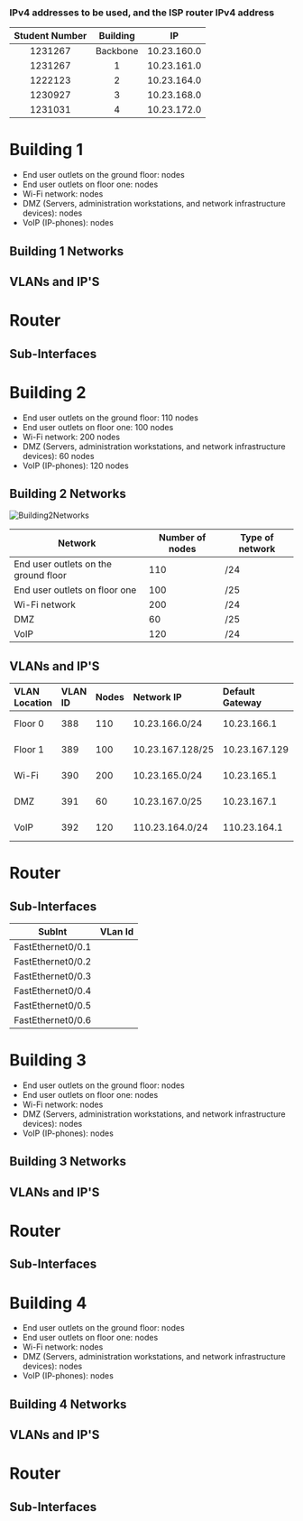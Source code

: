 ### IPv4 addresses to be used, and the ISP router IPv4 address ###

| Student Number | Building |     IP      |
|:--------------:|:--------:|:-----------:|
|    1231267     | Backbone | 10.23.160.0 |
|    1231267     |    1     | 10.23.161.0 |
|    1222123     |    2     | 10.23.164.0 |
|    1230927     |    3     | 10.23.168.0 |
|    1231031     |    4     | 10.23.172.0 |

# Building 1

- End user outlets on the ground floor:  nodes
- End user outlets on floor one:  nodes
- Wi-Fi network:  nodes
- DMZ (Servers, administration workstations, and network infrastructure devices):  nodes
- VoIP (IP-phones):  nodes

## Building 1 Networks ##
## VLANs and IP'S ##
# Router #
## Sub-Interfaces ##
# Building 2

- End user outlets on the ground floor: 110 nodes
- End user outlets on floor one: 100 nodes
- Wi-Fi network: 200 nodes
- DMZ (Servers, administration workstations, and network infrastructure devices): 60 nodes
- VoIP (IP-phones): 120 nodes


## Building 2 Networks ##
![Building2Networks](Building2_network.png)


| Network                              | Number of nodes | Type of network |
|--------------------------------------|-----------------|-----------------|
| End user outlets on the ground floor | 110             | /24             |
| End user outlets on floor one        | 100             | /25             |
| Wi-Fi network                        | 200             | /24             |
| DMZ                                  | 60              | /25             |
| VoIP                                 | 120             | /24             |


## VLANs and IP'S ##

| VLAN Location | VLAN ID | Nodes | Network IP       | Default Gateway | Network Mask     | Range Usable IP               | Available Hosts | Broadcast       | 
|:--------------|:--------|:------|:-----------------|:----------------|:-----------------|:------------------------------|:----------------|-----------------|
| Floor 0       | 388     | 110   | 10.23.166.0/24   | 10.23.166.1     | 255.255.255.0    | 10.23.166.1-10.23.166.254     | 254             | 10.23.166.255  |
| Floor 1       | 389     | 100   | 10.23.167.128/25 | 10.23.167.129   | 255.255.255.128  | 10.23.167.129-10.23.167.254   | 126             | 10.23.167.255  |
| Wi-Fi         | 390     | 200   | 10.23.165.0/24   | 10.23.165.1     | 255.255.255.0    | 10.23.165.1-10.23.165.254     | 254             | 10.23.165.255  |
| DMZ           | 391     | 60    | 10.23.167.0/25   | 10.23.167.1     | 255.255.255.128  | 10.23.167.1-10.23.167.126     | 126             | 10.23.166.127  |
| VoIP          | 392     | 120   | 110.23.164.0/24  | 110.23.164.1    | 255.255.255.0    | 110.23.164.1-110.23.164.254   | 254             | 110.23.164.255  |



# Router #
## Sub-Interfaces ##

|           SubInt           | VLan Id |
|:--------------------------:|:-------:|
|     FastEthernet0/0.1      |      |
|     FastEthernet0/0.2      |      |
|     FastEthernet0/0.3      |      |
|     FastEthernet0/0.4      |      |
|     FastEthernet0/0.5      |      |
|     FastEthernet0/0.6      |      |


# Building 3

- End user outlets on the ground floor:  nodes
- End user outlets on floor one:  nodes
- Wi-Fi network:  nodes
- DMZ (Servers, administration workstations, and network infrastructure devices):  nodes
- VoIP (IP-phones):  nodes

## Building 3 Networks ##
## VLANs and IP'S ##
# Router #
## Sub-Interfaces ##
# Building 4

- End user outlets on the ground floor:  nodes
- End user outlets on floor one:  nodes
- Wi-Fi network:  nodes
- DMZ (Servers, administration workstations, and network infrastructure devices):  nodes
- VoIP (IP-phones):  nodes

## Building 4 Networks ##
## VLANs and IP'S ##
# Router #
## Sub-Interfaces ##